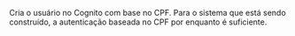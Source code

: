 Cria o usuário no Cognito com base no CPF. Para o sistema que está sendo construído, a autenticação baseada no CPF por enquanto é suficiente. 
